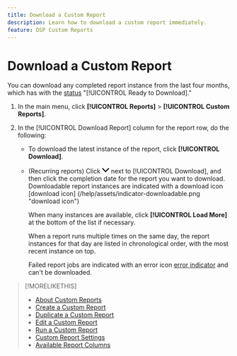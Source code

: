 ```yaml
---
title: Download a Custom Report
description: Learn how to download a custom report immediately.
feature: DSP Custom Reports
---
```

# Download a Custom Report

You can download any completed report instance from the last four months, which has with the [status](report-about.md#custom-report-status) "[!UICONTROL Ready to Download]."<!-- or "Completed" ?-->

1. In the main menu, click **[!UICONTROL Reports]** > **[!UICONTROL Custom Reports]**.

1. In the [!UICONTROL Download Report] column for the report row, do the following:

   * To download the latest instance of the report, click **[!UICONTROL Download]**.
   
   * (Recurring reports) Click ![the Down arrow](/help/dsp/assets/chevron-down.png "the Down arrow") next to [!UICONTROL Download], and then click the completion date for the report you want to download. Downloadable report instances are indicated with a download icon [download icon] (/help/assets/indicator-downloadable.png "download icon")
   
     When many instances are available, click **[!UICONTROL Load More]** at the bottom of the list if necessary.

     When a report runs multiple times on the same day, the report instances for that day are listed in chronological order, with the most recent instance on top.
     
     Failed report jobs are indicated with an error icon [error indicator](/help/dsp/assets/indicator-critical.png "error indicator") and can't be downloaded.

   <!-- Not sure if this is implemented
   Even the failed runs are listed here with failure icon and a tooltip which points to experience league documentation for troubleshooting/fixing a failed report.
   -->

>[!MORELIKETHIS]
>
>* [About Custom Reports](/help/dsp/reports/report-about.md)
>* [Create a Custom Report](/help/dsp/reports/report-create.md)
>* [Duplicate a Custom Report](/help/dsp/reports/report-copy.md)
>* [Edit a Custom Report](/help/dsp/reports/report-edit.md)
>* [Run a Custom Report](/help/dsp/reports/report-run-now.md)
>* [Custom Report Settings](/help/dsp/reports/report-settings.md)
>* [Available Report Columns](/help/dsp/reports/report-columns.md)
